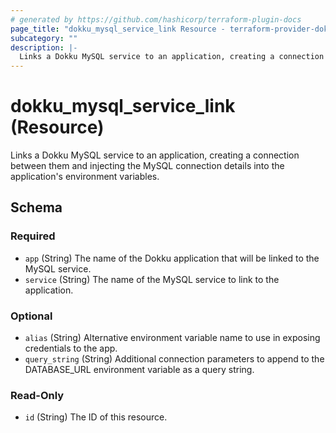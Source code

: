```yaml
---
# generated by https://github.com/hashicorp/terraform-plugin-docs
page_title: "dokku_mysql_service_link Resource - terraform-provider-dokku"
subcategory: ""
description: |-
  Links a Dokku MySQL service to an application, creating a connection between them and injecting the MySQL connection details into the application's environment variables.
---
```


# dokku_mysql_service_link (Resource)

Links a Dokku MySQL service to an application, creating a connection between them and injecting the MySQL connection details into the application's environment variables.



<!-- schema generated by tfplugindocs -->
## Schema

### Required

- `app` (String) The name of the Dokku application that will be linked to the MySQL service.
- `service` (String) The name of the MySQL service to link to the application.

### Optional

- `alias` (String) Alternative environment variable name to use in exposing credentials to the app.
- `query_string` (String) Additional connection parameters to append to the DATABASE_URL environment variable as a query string.

### Read-Only

- `id` (String) The ID of this resource.
